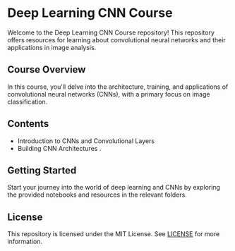 # Deep Learning CNN Course

Welcome to the Deep Learning CNN Course repository! This repository offers resources for learning about convolutional neural networks and their applications in image analysis.

## Course Overview

In this course, you'll delve into the architecture, training, and applications of convolutional neural networks (CNNs), with a primary focus on image classification.

## Contents

- Introduction to CNNs and Convolutional Layers
- Building CNN Architectures .


## Getting Started

Start your journey into the world of deep learning and CNNs by exploring the provided notebooks and resources in the relevant folders.

## License

This repository is licensed under the MIT License. See [LICENSE](LICENSE) for more information.
